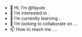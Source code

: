 - 👋 Hi, I’m @fayule 
- 👀 I’m interested in .
- 🌱 I’m currently learning ..
- 💞️ I’m looking to collaborate on ...
- 📫 How to reach me ....

<!---
fayule/fayule is a ✨ special ✨ repository because its `README.md` (this file) appears on your GitHub profile.
You can click the Preview link to take a look at your changes.
--->
